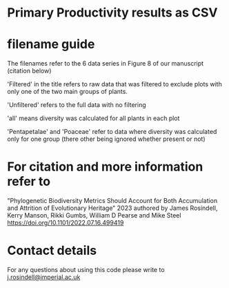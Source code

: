 # Primary Productivity results as CSV

# filename guide

The filenames refer to the 6 data series in Figure 8 of our manuscript (citation below)

'Filtered' in the title refers to raw data that was filtered to exclude plots with only one of the two main groups of plants.

'Unfiltered' refers to the full data with no filtering

'all' means diversity was calculated for all plants in each plot

'Pentapetalae' and 'Poaceae' refer to data where diversity was calculated only for one group (there other being ignored whether present or not)

# For citation and more information refer to
"Phylogenetic Biodiversity Metrics Should Account for Both Accumulation and Attrition of Evolutionary Heritage" 2023 authored by James Rosindell, Kerry Manson, Rikki Gumbs, William D Pearse and Mike Steel
https://doi.org/10.1101/2022.07.16.499419

# Contact details
For any questions about using this code please write to j.rosindell@imperial.ac.uk